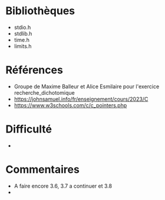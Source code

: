 # Bibliothèques
* stdio.h
* stdlib.h
* time.h
* limits.h

# Références
* Groupe de Maxime Balleur et Alice Esmilaire pour l'exercice recherche_dichotomique
* https://johnsamuel.info/fr/enseignement/cours/2023/C
* https://www.w3schools.com/c/c_pointers.php

# Difficulté
*

# Commentaires
* A faire encore 3.6, 3.7 a continuer et 3.8
* 

